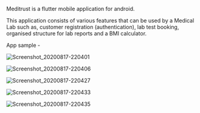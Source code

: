 Meditrust is a flutter mobile application for android. 

This application consists of various features that can be used by a Medical Lab such as, customer registration (authentication), lab test booking, organised structure for lab reports and a BMI calculator.

App sample - 

![Screenshot_20200817-220401](https://github.com/sidhantbajaj/meditrust/assets/40882334/c6c4b2d4-72ba-4878-91c9-04578a4b3f51)

![Screenshot_20200817-220406](https://github.com/sidhantbajaj/meditrust/assets/40882334/5703745e-aa2d-45b3-b782-148761bd0260)

![Screenshot_20200817-220427](https://github.com/sidhantbajaj/meditrust/assets/40882334/c1d7c8b6-7632-42e8-8e89-7442f9f5705d)

![Screenshot_20200817-220433](https://github.com/sidhantbajaj/meditrust/assets/40882334/421a51ed-a95b-4fd7-ada3-3b2eea898707)

![Screenshot_20200817-220435](https://github.com/sidhantbajaj/meditrust/assets/40882334/8a662daa-f0b0-4fdd-9a43-64514e0f206f)


